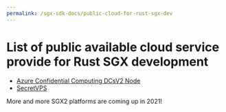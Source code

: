 ```yaml
---
permalink: /sgx-sdk-docs/public-cloud-for-rust-sgx-dev
---
```

# List of public available cloud service provide for Rust SGX development

- [Azure Confidential Computing DCsV2 Node](https://azure.microsoft.com/en-us/updates/intel-sgx-based-confidential-computing-vms-now-available-on-azure-dedicated-hosts/)
- [SecretVPS](http://www.secretvps.io/rust-sgx)

More and more SGX2 platforms are coming up in 2021!
